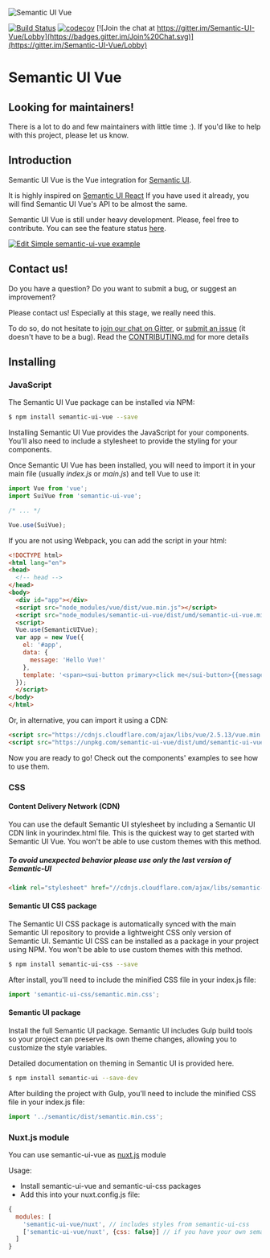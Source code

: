 ![Semantic UI Vue](/static/images/logo.png)

[![Build Status](https://travis-ci.org/Semantic-UI-Vue/Semantic-UI-Vue.svg?branch=master)](https://travis-ci.org/Semantic-UI-Vue/Semantic-UI-Vue)
[![codecov](https://codecov.io/gh/Semantic-UI-Vue/Semantic-UI-Vue/branch/master/graph/badge.svg)](https://codecov.io/gh/Semantic-UI-Vue/Semantic-UI-Vue)
[![Join the chat at https://gitter.im/Semantic-UI-Vue/Lobby](https://badges.gitter.im/Join%20Chat.svg)](https://gitter.im/Semantic-UI-Vue/Lobby)

# Semantic UI Vue

## Looking for maintainers!

There is a lot to do and few maintainers with little time :). If you'd like to help with this project, please let us know.

## Introduction

Semantic UI Vue is the Vue integration for [Semantic UI](https://semantic-ui.com/).

It is highly inspired on [Semantic UI React](https://react.semantic-ui.com)
If you have used it already, you will find Semantic UI Vue's API to be almost the same.

Semantic UI Vue is still under heavy development. Please, feel free to contribute. You can see the feature status [here](https://semantic-ui-vue.github.io/#/features).

[![Edit Simple semantic-ui-vue example](https://codesandbox.io/static/img/play-codesandbox.svg)](https://codesandbox.io/s/618o6oy16k)

## Contact us!

Do you have a question? Do you want to submit a bug, or suggest an improvement?

Please contact us! Especially at this stage, we really need this.

To do so, do not hesitate to [join our chat on Gitter](https://gitter.im/Semantic-UI-Vue/Lobby), or [submit an issue](https://github.com/Semantic-UI-Vue/Semantic-UI-Vue/issues/new) (it doesn't have to be a bug). Read the [CONTRIBUTING.md](https://github.com/Semantic-UI-Vue/Semantic-UI-Vue/blob/master/CONTRIBUTING.md) for more details

## Installing

### JavaScript

The Semantic UI Vue package can be installed via NPM:

```bash
$ npm install semantic-ui-vue --save
```

Installing Semantic UI Vue provides the JavaScript for your components. You'll also need to include a stylesheet to provide the styling for your components.

Once Semantic UI Vue has been installed, you will need to import it in your main file (usually *index.js* or *main.js*) and tell Vue to use it:

```js
import Vue from 'vue';
import SuiVue from 'semantic-ui-vue';

/* ... */

Vue.use(SuiVue);
```

If you are not using Webpack, you can add the script in your html:

```html
<!DOCTYPE html>
<html lang="en">
<head>
  <!-- head -->
</head>
<body>
  <div id="app"></div>
  <script src="node_modules/vue/dist/vue.min.js"></script>
  <script src="node_modules/semantic-ui-vue/dist/umd/semantic-ui-vue.min.js"></script>
  <script>
  Vue.use(SemanticUIVue);
  var app = new Vue({
    el: '#app',
    data: {
      message: 'Hello Vue!'
    },
    template: '<span><sui-button primary>click me</sui-button>{{message}}</span>'
  });
  </script>
</body>
</html>
```

Or, in alternative, you can import it using a CDN:

```html
<script src="https://cdnjs.cloudflare.com/ajax/libs/vue/2.5.13/vue.min.js"></script>
<script src="https://unpkg.com/semantic-ui-vue/dist/umd/semantic-ui-vue.min.js"></script>
```

Now you are ready to go! Check out the components' examples to see how to use them.

### CSS

#### Content Delivery Network (CDN)

You can use the default Semantic UI stylesheet by including a Semantic UI CDN link in yourindex.html file.
This is the quickest way to get started with Semantic UI Vue. You won't be able to use custom themes with this method.

##### **To avoid unexpected behavior please use only the last version of Semantic-UI**
```html
<link rel="stylesheet" href="//cdnjs.cloudflare.com/ajax/libs/semantic-ui/2.3.0/semantic.min.css">
```

#### Semantic UI CSS package

The Semantic UI CSS package is automatically synced with the main Semantic UI repository to provide a lightweight CSS only version of Semantic UI.
Semantic UI CSS can be installed as a package in your project using NPM. You won't be able to use custom themes with this method.

```bash
$ npm install semantic-ui-css --save
```

After install, you'll need to include the minified CSS file in your index.js file:

```js
import 'semantic-ui-css/semantic.min.css';
```

#### Semantic UI package

Install the full Semantic UI package.
Semantic UI includes Gulp build tools so your project can preserve its own theme changes, allowing you to customize the style variables.

Detailed documentation on theming in Semantic UI is provided here.

```bash
$ npm install semantic-ui --save-dev
```

After building the project with Gulp, you'll need to include the minified CSS file in your index.js file:

```js
import '../semantic/dist/semantic.min.css';
```

### Nuxt.js module

You can use semantic-ui-vue as [nuxt.js](https://github.com/nuxt/nuxt.js) module

Usage:

* Install semantic-ui-vue and semantic-ui-css packages
* Add this into your nuxt.config.js file:
```js
{
  modules: [
    'semantic-ui-vue/nuxt', // includes styles from semantic-ui-css
    ['semantic-ui-vue/nuxt', {css: false}] // if you have your own semantic-ui styles
  ]
}
```
